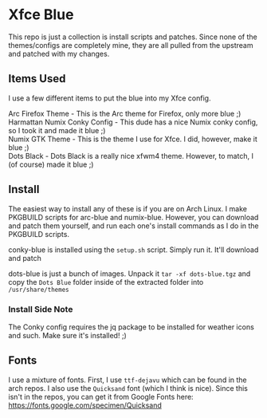 # Xfce Blue
This repo is just a collection is install scripts and patches. Since none of the themes/configs are completely mine, they are all pulled from the upstream and patched with my changes.

## Items Used
I use a few different items to put the blue into my Xfce config.

Arc Firefox Theme - This is the Arc theme for Firefox, only more blue ;)  
Harmattan Numix Conky Config - This dude has a nice Numix conky config, so I took it and made it blue ;)  
Numix GTK Theme - This is the theme I use for Xfce. I did, however, make it blue ;)  
Dots Black - Dots Black is a really nice xfwm4 theme. However, to match, I (of course) made it blue ;)

## Install
The easiest way to install any of these is if you are on Arch Linux. I make PKGBUILD scripts for arc-blue and numix-blue. However, you can download and patch them yourself, and run each one's install commands as I do in the PKGBUILD scripts.

conky-blue is installed using the `setup.sh` script. Simply run it. It'll download and patch

dots-blue is just a bunch of images. Unpack it `tar -xf dots-blue.tgz` and copy the `Dots Blue` folder inside of the extracted folder into `/usr/share/themes`

### Install Side Note
The Conky config requires the jq package to be installed for weather icons and such. Make sure it's installed! ;)

## Fonts
I use a mixture of fonts. First, I use `ttf-dejavu` which can be found in the arch repos. I also use the `Quicksand` font (which I think is nice). Since this isn't in the repos, you can get it from Google Fonts here: https://fonts.google.com/specimen/Quicksand
